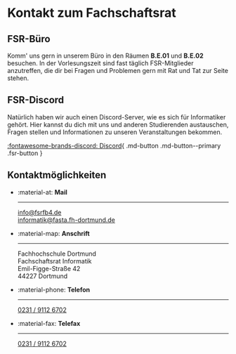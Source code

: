 # Kontakt zum Fachschaftsrat

## FSR-Büro

Komm' uns gern in unserem Büro in den Räumen **B.E.01** und **B.E.02** besuchen. In der Vorlesungszeit sind fast täglich FSR-Mitglieder anzutreffen, die dir bei Fragen und Problemen gern mit Rat und Tat zur Seite stehen.

## FSR-Discord

Natürlich haben wir auch einen Discord-Server, wie es sich für Informatiker gehört. Hier kannst du dich mit uns und anderen Studierenden austauschen, Fragen stellen und Informationen zu unseren Veranstaltungen bekommen.

[:fontawesome-brands-discord: Discord](https://discord.gg/C3hQfvRHRg){ .md-button .md-button--primary .fsr-button }

## Kontaktmöglichkeiten

<div class="grid cards" markdown>

- :material-at: **Mail**

    ---

    [info@fsrfb4.de](mailto:info@fsrfb4.de)  
    [informatik@fasta.fh-dortmund.de](mailto:informatik@fasta.fh-dortmund.de)

- :material-map: **Anschrift**

    ---

    Fachhochschule Dortmund  
    Fachschaftsrat Informatik  
    Emil-Figge-Straße 42  
    44227 Dortmund

- :material-phone: **Telefon**

    ---

    [0231 / 9112 6702](tel:+4923191126702)

- :material-fax: **Telefax**

    ---

    [0231 / 9112 6702](tel:+4923191126702)

</div>
